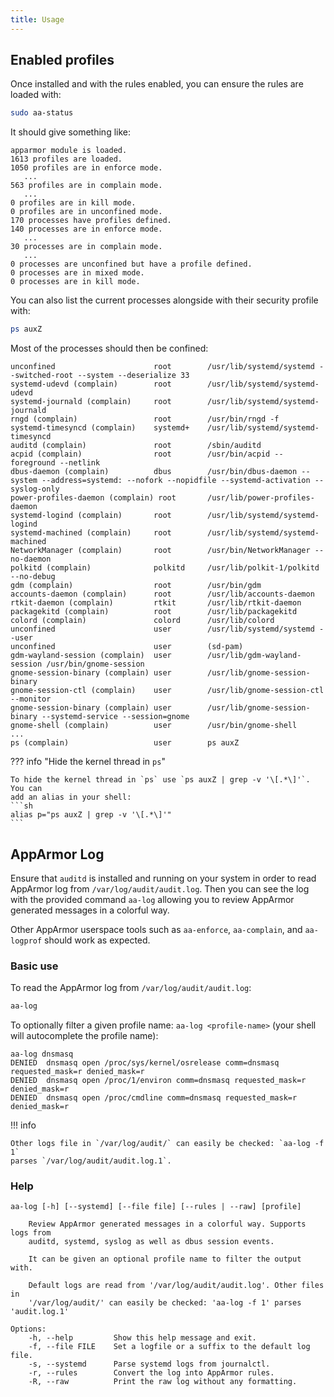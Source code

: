 ```yaml
---
title: Usage
---
```


## Enabled profiles

Once installed and with the rules enabled, you can ensure the rules are loaded with:
```sh
sudo aa-status
```

It should give something like:
```
apparmor module is loaded.
1613 profiles are loaded.
1050 profiles are in enforce mode.
   ...
563 profiles are in complain mode.
   ...
0 profiles are in kill mode.
0 profiles are in unconfined mode.
170 processes have profiles defined.
140 processes are in enforce mode.
   ...
30 processes are in complain mode.
   ...
0 processes are unconfined but have a profile defined.
0 processes are in mixed mode.
0 processes are in kill mode.
```

You can also list the current processes alongside with their security profile with:
```sh
ps auxZ
```

Most of the processes should then be confined:
```
unconfined                      root        /usr/lib/systemd/systemd --switched-root --system --deserialize 33
systemd-udevd (complain)        root        /usr/lib/systemd/systemd-udevd
systemd-journald (complain)     root        /usr/lib/systemd/systemd-journald
rngd (complain)                 root        /usr/bin/rngd -f
systemd-timesyncd (complain)    systemd+    /usr/lib/systemd/systemd-timesyncd
auditd (complain)               root        /sbin/auditd
acpid (complain)                root        /usr/bin/acpid --foreground --netlink
dbus-daemon (complain)          dbus        /usr/bin/dbus-daemon --system --address=systemd: --nofork --nopidfile --systemd-activation --syslog-only
power-profiles-daemon (complain) root       /usr/lib/power-profiles-daemon
systemd-logind (complain)       root        /usr/lib/systemd/systemd-logind
systemd-machined (complain)     root        /usr/lib/systemd/systemd-machined
NetworkManager (complain)       root        /usr/bin/NetworkManager --no-daemon
polkitd (complain)              polkitd     /usr/lib/polkit-1/polkitd --no-debug
gdm (complain)                  root        /usr/bin/gdm
accounts-daemon (complain)      root        /usr/lib/accounts-daemon
rtkit-daemon (complain)         rtkit       /usr/lib/rtkit-daemon
packagekitd (complain)          root        /usr/lib/packagekitd
colord (complain)               colord      /usr/lib/colord
unconfined                      user        /usr/lib/systemd/systemd --user
unconfined                      user        (sd-pam)
gdm-wayland-session (complain)  user        /usr/lib/gdm-wayland-session /usr/bin/gnome-session
gnome-session-binary (complain) user        /usr/lib/gnome-session-binary
gnome-session-ctl (complain)    user        /usr/lib/gnome-session-ctl --monitor
gnome-session-binary (complain) user        /usr/lib/gnome-session-binary --systemd-service --session=gnome
gnome-shell (complain)          user        /usr/bin/gnome-shell
...
ps (complain)                   user        ps auxZ
```

??? info "Hide the kernel thread in `ps`"

    To hide the kernel thread in `ps` use `ps auxZ | grep -v '\[.*\]'`. You can
    add an alias in your shell:
    ```sh
    alias p="ps auxZ | grep -v '\[.*\]'"
    ```


## AppArmor Log

Ensure that `auditd` is installed and running on your system in order to read AppArmor log from `/var/log/audit/audit.log`. Then you can see the log with the provided command `aa-log` allowing you to review AppArmor generated messages in
a colorful way.

Other AppArmor userspace tools such as `aa-enforce`, `aa-complain`, and `aa-logprof` should work as expected.


### Basic use

To read the AppArmor log from `/var/log/audit/audit.log`:
```sh
aa-log
```

To optionally filter a given profile name: `aa-log <profile-name>` (your shell will autocomplete the profile name):
```
aa-log dnsmasq
DENIED  dnsmasq open /proc/sys/kernel/osrelease comm=dnsmasq requested_mask=r denied_mask=r
DENIED  dnsmasq open /proc/1/environ comm=dnsmasq requested_mask=r denied_mask=r
DENIED  dnsmasq open /proc/cmdline comm=dnsmasq requested_mask=r denied_mask=r
```

!!! info

    Other logs file in `/var/log/audit/` can easily be checked: `aa-log -f 1`
    parses `/var/log/audit/audit.log.1`.


### Help

```
aa-log [-h] [--systemd] [--file file] [--rules | --raw] [profile]

    Review AppArmor generated messages in a colorful way. Supports logs from
    auditd, systemd, syslog as well as dbus session events.

    It can be given an optional profile name to filter the output with.

    Default logs are read from '/var/log/audit/audit.log'. Other files in 
    '/var/log/audit/' can easily be checked: 'aa-log -f 1' parses 'audit.log.1' 

Options:
    -h, --help         Show this help message and exit.
    -f, --file FILE    Set a logfile or a suffix to the default log file.
    -s, --systemd      Parse systemd logs from journalctl.
    -r, --rules        Convert the log into AppArmor rules.
    -R, --raw          Print the raw log without any formatting.
```
